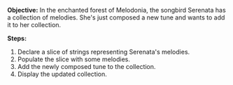 **Objective:** 
In the enchanted forest of Melodonia, the songbird Serenata has a collection of melodies. She's just composed a new tune and wants to add it to her collection.

**Steps:**

1. Declare a slice of strings representing Serenata's melodies.
2. Populate the slice with some melodies.
3. Add the newly composed tune to the collection.
4. Display the updated collection.